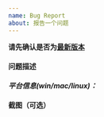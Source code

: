 ```yaml
---
name: Bug Report
about: 报告一个问题
---
```


**请先确认是否为[最新版本](https://github.com/zenghongtu/PPet/releases/latest)**

#### 问题描述

**_平台信息(win/mac/linux)：_**

#### 截图（可选）
